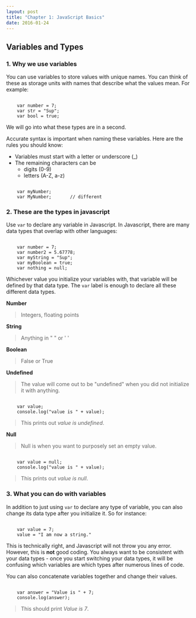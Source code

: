 ```yaml
---
layout: post
title: "Chapter 1: JavaScript Basics"
date: 2016-01-24
---
```


## Variables and Types

### 1. Why we use variables
You can use variables to store values with unique names. You can think of these as storage units with names that describe what the values mean. For example:
<pre><code>
	var number = 7;
	var str = "Sup";
	var bool = true;
</code></pre>

We will go into what these types are in a second.

Accurate syntax is important when naming these variables. Here are the rules you should know:

* Variables must start with a letter or underscore (_)
* The remaining characters can be
	* digits (0-9)
	* letters (A-Z, a-z)

<pre><code>
	var myNumber;		
	var MyNumber;		// different
</code></pre>

### 2. These are the types in javascript
Use `var` to declare any variable in Javascript.
In Javascript, there are many data types that overlap with other languages: 
<pre><code>
	var number = 7;
	var number2 = 5.67778;
	var myString = "Sup";
	var myBoolean = true;
	var nothing = null;
</code></pre>

Whichever value you initialize your variables with, that variable will be defined by that data type. The `var` label is enough to declare all these different data types.

**Number**

> Integers, floating points

**String**

> Anything in \" \" or \' \'

**Boolean**

> False or True

**Undefined**

> The value will come out to be \"undefined\" when you did not initialize it with anything.

<pre><code>
	var value;
	console.log("value is " + value);
</code></pre>
> This prints out *value is undefined*.

**Null**

> Null is when you want to purposely set an empty value.

<pre><code>
	var value = null;
	console.log("value is " + value);
</code></pre>
> This prints out *value is null*.

### 3. What you can do with variables
In addition to just using `var` to declare any type of variable, you can also change its data type after you initialize it. So for instance:
<pre><code>
	var value = 7;
	value = "I am now a string."
</code></pre>

This is technically right, and Javascript will not throw you any error. However, this is **not** good coding. You always want to be consistent with your data types - once you start switching your data types, it will be confusing which variables are which types after numerous lines of code.

You can also concatenate variables together and change their values.
<pre><code>
	var answer = "Value is " + 7;
	console.log(answer);
</code></pre>
> This should print *Value is 7*.









